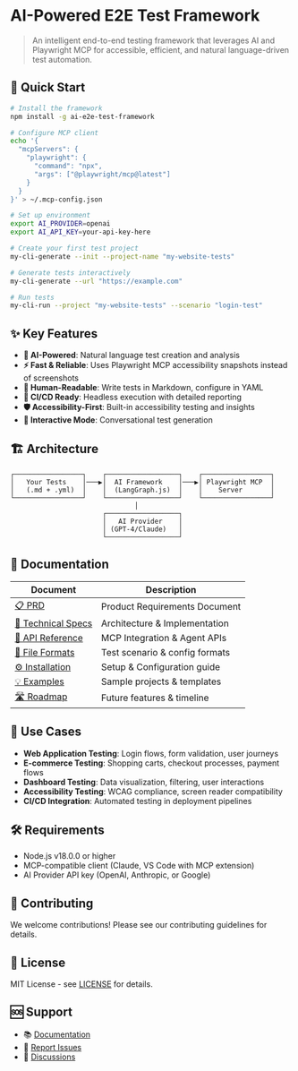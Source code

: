 # AI-Powered E2E Test Framework

> An intelligent end-to-end testing framework that leverages AI and Playwright MCP for accessible, efficient, and natural language-driven test automation.

## 🚀 Quick Start

```bash
# Install the framework
npm install -g ai-e2e-test-framework

# Configure MCP client
echo '{
  "mcpServers": {
    "playwright": {
      "command": "npx",
      "args": ["@playwright/mcp@latest"]
    }
  }
}' > ~/.mcp-config.json

# Set up environment
export AI_PROVIDER=openai
export AI_API_KEY=your-api-key-here

# Create your first test project
my-cli-generate --init --project-name "my-website-tests"

# Generate tests interactively
my-cli-generate --url "https://example.com"

# Run tests
my-cli-run --project "my-website-tests" --scenario "login-test"
```

## ✨ Key Features

- **🤖 AI-Powered**: Natural language test creation and analysis
- **⚡ Fast & Reliable**: Uses Playwright MCP accessibility snapshots instead of screenshots
- **📝 Human-Readable**: Write tests in Markdown, configure in YAML
- **🔄 CI/CD Ready**: Headless execution with detailed reporting
- **🛡️ Accessibility-First**: Built-in accessibility testing and insights
- **🎯 Interactive Mode**: Conversational test generation

## 🏗️ Architecture

```
┌─────────────────┐    ┌──────────────────┐    ┌─────────────────┐
│   Your Tests    │───▶│  AI Framework    │───▶│ Playwright MCP  │
│   (.md + .yml)  │    │  (LangGraph.js)  │    │    Server       │
└─────────────────┘    └──────────────────┘    └─────────────────┘
                               │
                       ┌──────────────────┐
                       │   AI Provider    │
                       │ (GPT-4/Claude)   │
                       └──────────────────┘
```

## 📖 Documentation

| Document | Description |
|----------|-------------|
| [📋 PRD](./docs/PRD.md) | Product Requirements Document |
| [🔧 Technical Specs](./docs/TECHNICAL_SPECS.md) | Architecture & Implementation |
| [🔌 API Reference](./docs/API_REFERENCE.md) | MCP Integration & Agent APIs |
| [📄 File Formats](./docs/FILE_FORMATS.md) | Test scenario & config formats |
| [⚙️ Installation](./docs/INSTALLATION.md) | Setup & Configuration guide |
| [💡 Examples](./docs/EXAMPLES.md) | Sample projects & templates |
| [🛣️ Roadmap](./docs/ROADMAP.md) | Future features & timeline |

## 🎯 Use Cases

- **Web Application Testing**: Login flows, form validation, user journeys
- **E-commerce Testing**: Shopping carts, checkout processes, payment flows
- **Dashboard Testing**: Data visualization, filtering, user interactions
- **Accessibility Testing**: WCAG compliance, screen reader compatibility
- **CI/CD Integration**: Automated testing in deployment pipelines

## 🛠️ Requirements

- Node.js v18.0.0 or higher
- MCP-compatible client (Claude, VS Code with MCP extension)
- AI Provider API key (OpenAI, Anthropic, or Google)

## 🤝 Contributing

We welcome contributions! Please see our contributing guidelines for details.

## 📄 License

MIT License - see [LICENSE](./LICENSE) for details.

## 🆘 Support

- 📚 [Documentation](./docs/)
- 🐛 [Report Issues](https://github.com/your-org/ai-e2e-test-framework/issues)
- 💬 [Discussions](https://github.com/your-org/ai-e2e-test-framework/discussions)